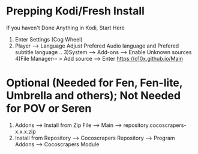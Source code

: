 # Prepping Kodi/Fresh Install
If you haven't Done Anything in Kodi, Start Here

1) Enter Settings (Cog Wheel)
2) Player --> Language Adjust Prefered Audio language and Prefered subtitle language ..
3)System --> Add-ons --> Enable Unknown sources
4)File Manager-- > Add source --> Enter https://o10x.github.io/Main

# Optional (Needed for Fen, Fen-lite, Umbrella and others); Not Needed for POV or Seren
1) Addons --> Install from Zip File --> Main --> repository.cocoscrapers-x.x.x.zip
2) Install from Repository --> Cocoscrapers Repository --> Program Addons --> Cocoscrapers Module
